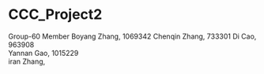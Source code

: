# CCC_Project2
Group-60 Member
Boyang Zhang, 1069342 
Chenqin Zhang, 733301
Di Cao, 963908              
Yannan Gao, 1015229            
iran Zhang,
